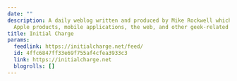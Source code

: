 ```yaml
---
date: ""
description: A daily weblog written and produced by Mike Rockwell which focuses on
  Apple products, mobile applications, the web, and other geek-related topics.
title: Initial Charge
params:
  feedlink: https://initialcharge.net/feed/
  id: 4ffc6847ff33e69f755af4cfea3933c3
  link: https://initialcharge.net
  blogrolls: []
---
```

